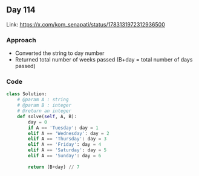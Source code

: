 ## Day 114

Link: https://x.com/kom_senapati/status/1783131972312936500

### Approach

- Converted the string to day number
- Returned total number of weeks passed (B+day = total number of days passed)

### Code

```py
class Solution:
    # @param A : string
    # @param B : integer
    # @return an integer
    def solve(self, A, B):
        day = 0
        if A == 'Tuesday': day = 1
        elif A == 'Wednesday': day = 2
        elif A == 'Thursday': day = 3
        elif A == 'Friday': day = 4
        elif A == 'Saturday': day = 5
        elif A == 'Sunday': day = 6
        
        return (B+day) // 7
```
